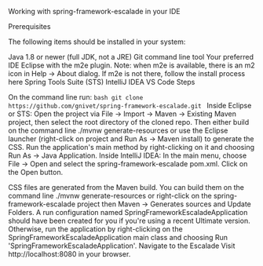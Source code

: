Working with spring-framework-escalade in your IDE

Prerequisites

The following items should be installed in your system:

Java 1.8 or newer (full JDK, not a JRE) Git command line tool Your preferred IDE Eclipse with the m2e plugin.
Note: when m2e is available, there is an m2 icon in Help -> About dialog. If m2e is not there,
follow the install process here Spring Tools Suite (STS) IntelliJ IDEA VS Code Steps

On the command line run: `bash git clone https://github.com/gnivet/spring-framework-escalade.git ` 
Inside Eclipse or STS: Open the project via File -> Import -> Maven -> Existing Maven project, 
then select the root directory of the cloned repo. Then either build on the command line ./mvnw generate-resources 
or use the Eclipse launcher (right-click on project and Run As -> Maven install) to generate the CSS.
Run the application's main method by right-clicking on it and choosing Run As -> Java Application.
Inside IntelliJ IDEA: In the main menu, choose File -> Open and select the spring-framework-escalade pom.xml. Click on the Open button.

CSS files are generated from the Maven build. You can build them on the command line ./mvnw generate-resources 
or right-click on the spring-framework-escalade project then Maven -> Generates sources and Update Folders.
A run configuration named SpringFrameworkEscaladeApplication should have been created for you if you're using a recent Ultimate version.
Otherwise, run the application by right-clicking on the SpringFrameworkEscaladeApplication main class 
and choosing Run 'SpringFrameworkEscaladeApplication'. Navigate to the Escalade Visit http://localhost:8080 in your browser.
